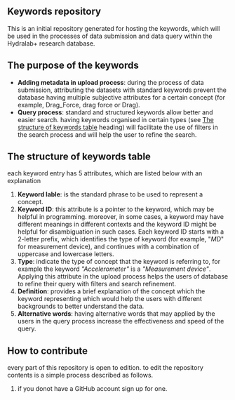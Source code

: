 ## Keywords repository
This is an initial repository generated for hosting the keywords, which will be used in the processes of data submission and data query within the Hydralab+ research database.

## The purpose of the keywords
* __Adding metadata in upload process__:
during the process of data submission, attributing the datasets with standard keywords prevent the database having multiple subjective attributes for a certain concept (for example, Drag_Force, drag force or Drag). 
* __Query process__:
standard and structured keywords allow better and easier search. having keywords organised in certain types (see [The structure of keywords table](#str) heading) will facilitate the use of filters in the search process and will help the user to refine the search.

## <a name="str"></a>The structure of keywords table
each keyword entry has 5 attributes, which are listed below with an explanation
1. __Keyword lable__: is the standard phrase to be used to represent a concept.
2. __Keyword ID__: this attribute is a pointer to the keyword, which may be helpful in programming. moreover, in some cases, a keyword may have different meanings in different contexts and the keyword ID might be helpful for disambiguation in such cases. Each keyword ID starts with a 2-letter prefix, which identifies the type of keyword (for example, "_MD_" for measurement device), and continues with a combination of uppercase and lowercase letters.
3. __Type__: indicate the type of concept that the keyword is referring to, for example the keyword _"Accelerometer"_ is a _"Measurement device"_. Applying this attribute in the upload process helps the users of database to refine their query with filters and search refinement.
4. __Definition__: provides a brief explanation of the concept which the keyword representing which would help the users with different backgrounds to better understand the data.
2. __Alternative words__: having alternative words that may applied by the users in the query process increase the effectiveness and speed of the query. 

## How to contribute
every part of this repository is open to edition. to edit the repository contents is a simple process described as follows.
1. if you donot have a GitHub account sign up for one.
